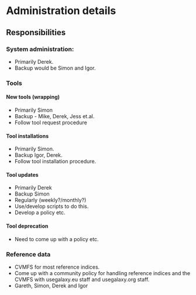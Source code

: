 # Administration details

## Responsibilities

### System administration:

* Primarily Derek.
* Backup would be Simon and Igor.

### Tools

#### New tools (wrapping)

* Primarily Simon
* Backup - Mike, Derek, Jess et.al.
* Follow tool request procedure

#### Tool installations

* Primarily Simon.
* Backup Igor, Derek.
* Follow tool installation procedure.

#### Tool updates

* Primarily Derek
* Backup Simon
* Regularly (weekly?/monthly?)
* Use/develop scripts to do this.
* Develop a policy etc.

#### Tool deprecation

* Need to come up with a policy etc.

### Reference data

* CVMFS for most reference indices.
* Come up with a community policy for handling reference indices and the CVMFS with usegalaxy.eu staff and usegalaxy.org staff.
* Gareth, Simon, Derek and Igor
